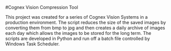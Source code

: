 #Cognex Vision Compression Tool

This project was created for a series of Cognex Vision Systems in a production environment. The script reduces the size of the saved images by converting them from bmp to jpg and then creates a daily archive of images each day which allows the images to be stored for the long term. The scripts are developed in Python and run off a batch file controlled by Windows Task Scheduler. 
